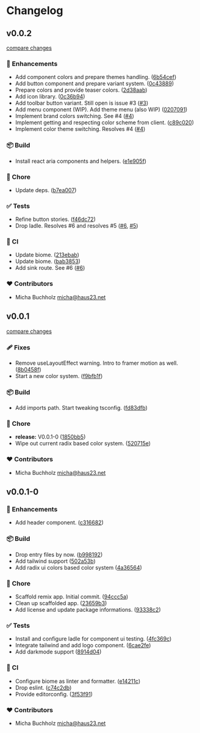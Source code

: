 # Changelog


## v0.0.2

[compare changes](https://github.com/haus23/runde-tips/compare/v0.0.1...v0.0.2)

### 🚀 Enhancements

- Add component colors and prepare themes handling. ([6b54cef](https://github.com/haus23/runde-tips/commit/6b54cef))
- Add button component and prepare variant system. ([0c43889](https://github.com/haus23/runde-tips/commit/0c43889))
- Prepare colors and provide teaser colors. ([2d38aab](https://github.com/haus23/runde-tips/commit/2d38aab))
- Add icon library. ([0c36b94](https://github.com/haus23/runde-tips/commit/0c36b94))
- Add toolbar button variant. Still open is issue #3 ([#3](https://github.com/haus23/runde-tips/issues/3))
- Add menu component (WIP). Add theme menu (also WIP) ([0207091](https://github.com/haus23/runde-tips/commit/0207091))
- Implement brand colors switching. See #4 ([#4](https://github.com/haus23/runde-tips/issues/4))
- Implement getting and respecting color scheme from client. ([c89c020](https://github.com/haus23/runde-tips/commit/c89c020))
- Implement color theme switching. Resolves #4 ([#4](https://github.com/haus23/runde-tips/issues/4))

### 📦 Build

- Install react aria components and helpers. ([e1e905f](https://github.com/haus23/runde-tips/commit/e1e905f))

### 🏡 Chore

- Update deps. ([b7ea007](https://github.com/haus23/runde-tips/commit/b7ea007))

### ✅ Tests

- Refine button stories. ([f46dc72](https://github.com/haus23/runde-tips/commit/f46dc72))
- Drop ladle. Resolves #6 and resolves #5 ([#6](https://github.com/haus23/runde-tips/issues/6), [#5](https://github.com/haus23/runde-tips/issues/5))

### 🤖 CI

- Update biome. ([213ebab](https://github.com/haus23/runde-tips/commit/213ebab))
- Update biome. ([bab3853](https://github.com/haus23/runde-tips/commit/bab3853))
- Add sink route. See #6 ([#6](https://github.com/haus23/runde-tips/issues/6))

### ❤️ Contributors

- Micha Buchholz <micha@haus23.net>

## v0.0.1

[compare changes](https://github.com/haus23/runde-tips/compare/v0.0.1-0...v0.0.1)

### 🩹 Fixes

- Remove useLayoutEffect warning. Intro to framer motion as well. ([8b0458f](https://github.com/haus23/runde-tips/commit/8b0458f))
- Start a new color system. ([f9bfb1f](https://github.com/haus23/runde-tips/commit/f9bfb1f))

### 📦 Build

- Add imports path. Start tweaking tsconfig. ([fd83dfb](https://github.com/haus23/runde-tips/commit/fd83dfb))

### 🏡 Chore

- **release:** V0.0.1-0 ([1850bb5](https://github.com/haus23/runde-tips/commit/1850bb5))
- Wipe out current radix based color system. ([520715e](https://github.com/haus23/runde-tips/commit/520715e))

### ❤️ Contributors

- Micha Buchholz <micha@haus23.net>

## v0.0.1-0


### 🚀 Enhancements

- Add header component. ([c316682](https://github.com/haus23/runde-tips/commit/c316682))

### 📦 Build

- Drop entry files by now. ([b998192](https://github.com/haus23/runde-tips/commit/b998192))
- Add tailwind support ([502a53b](https://github.com/haus23/runde-tips/commit/502a53b))
- Add radix ui colors based color system ([4a36564](https://github.com/haus23/runde-tips/commit/4a36564))

### 🏡 Chore

- Scaffold remix app. Initial commit. ([94ccc5a](https://github.com/haus23/runde-tips/commit/94ccc5a))
- Clean up scaffolded app. ([23659b3](https://github.com/haus23/runde-tips/commit/23659b3))
- Add license and update package informations. ([93338c2](https://github.com/haus23/runde-tips/commit/93338c2))

### ✅ Tests

- Install and configure ladle for component ui testing. ([4fc369c](https://github.com/haus23/runde-tips/commit/4fc369c))
- Integrate tailwind and add logo component. ([6cae2fe](https://github.com/haus23/runde-tips/commit/6cae2fe))
- Add darkmode support ([8914d04](https://github.com/haus23/runde-tips/commit/8914d04))

### 🤖 CI

- Configure biome as linter and formatter. ([e14211c](https://github.com/haus23/runde-tips/commit/e14211c))
- Drop eslint. ([c74c2db](https://github.com/haus23/runde-tips/commit/c74c2db))
- Provide editorconfig. ([3f53f91](https://github.com/haus23/runde-tips/commit/3f53f91))

### ❤️ Contributors

- Micha Buchholz <micha@haus23.net>

